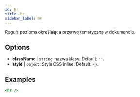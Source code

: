 ```yaml
---
id: hr
title: hr
sidebar_label: hr
---
```


Reguła pozioma określająca przerwę tematyczną w dokumencie.

## Options

* __className__ | `string`: nazwa klasy. Default: `''`.
* __style__ | `object`: Style CSS inline. Default: `{}`.


## Examples

```jsx live
<hr />
```

